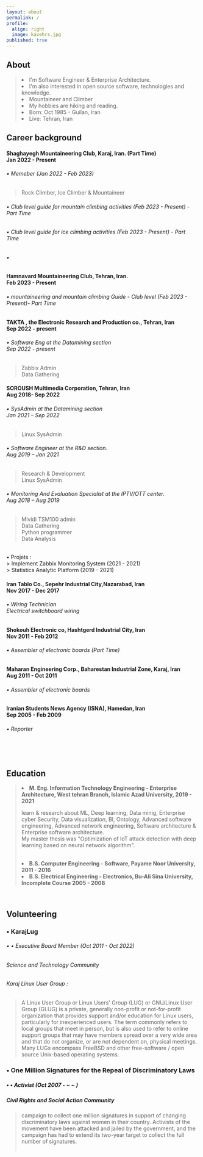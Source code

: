 ```yaml
---
layout: about
permalink: /
profile:
  align: right
  image: kavehrs.jpg
published: true
---
```



## About
<blockquote>  
 <li> I'm Software Engineer & Enterprise Architecture.</li>
 <li> I'm also interested in open source software, technologies and knowledge. </li>
 <li> Mountaineer and Climber </li>
 <li> My hobbies are hiking and reading.</li>
 <li> Born: Oct 1985 - Guilan, Iran </li>
 <li> Live: Tehran, Iran </li>
</blockquote>

## Career background
>
>
#### Shaghayegh Mountaineering Club, Karaj, Iran. (Part Time) <br> Jan 2022 - Present<br> 
###### •  Memeber (Jan 2022 - Feb 2023)   <br>  
> Rock Climber, Ice Climber &   Mountaineer <br>  
###### •  Club level guide for mountain climbing activities  (Feb 2023 - Present) - Part Time   <br> 
###### •  Club level guide for ice climbing activities  (Feb 2023 - Present) - Part Time  <br> 
###### •

#### Hamnavard Mountaineering Club, Tehran, Iran. <br> Feb 2023 - Present<br> 
###### •  mountaineering and mountain climbing Guide - Club level (Feb 2023 - Present)- Part Time  <br> 

#### TAKTA , the Electronic Research and Production co., Tehran, Iran<br> Sep 2022 - present<br>
###### •	Software Eng at the Datamining section<br>  Sep 2022 - present<br>
> Zabbix Admin<br>
> Data Gathering <br>
#### SOROUSH Multimedia Corporation, Tehran, Iran<br> Aug 2018- Sep 2022 <br>
###### •	SysAdmin at the Datamining section<br> Jan 2021 – Sep 2022<br>
> Linux SysAdmin<br>
###### • Software Engineer at the R&D section.<br> Aug 2019 – Jan 2021<br>
> Research & Development<br>
> Linux SysAdmin<br>
###### •	Monitoring And Evaluation Specialist at the IPTV/OTT center.<br> Aug 2018 – Aug 2019<br>
> Mividi TSM100 admin<br>
> Data Gathering<br>
> Python programmer<br>
> Data Analysis<br>
<br>
  •	Projets :<br>
> Implement Zabbix Monitoring System (2021 - 2021)<br>
> Statistics Analytic Platform (2019 - 2021)<br>

#### Iran Tablo Co., Sepehr Industrial City,Nazarabad, Iran<br> Nov 2017 - Dec 2017<br>
###### •	Wiring Technician<br> Electrical switchboard wiring<br>

#### Shokouh Electronic co, Hashtgerd Industrial City, Iran<br> Nov 2011 - Feb 2012<br>
###### •	Assembler of electronic boards (Part Time)<br>

#### Maharan Engineering Corp., Baharestan Industrial Zone, Karaj, Iran<br> Aug 2011 - Oct 2011<br>
###### •	Assembler of electronic boards<br>

#### Iranian Students News Agency (ISNA), Hamedan, Iran<br> Sep 2005 - Feb 2009<br>
###### •	Reporter<br>


<br><br>

## Education
<blockquote>
<li> <strong> M. Eng. Information Technology Engineering - Enterprise Architecture, West tehran Branch, Islamic Azad University, 2019 - 2021 </strong>
    <p>learn & research about ML, Deep learning, Data minig, Enterprise cyber Security, Data visualization, BI, Ontology, Advanced software engineering, Advanced     network engineering, Software architecture & Enterprise software architecture.<br>My  master thesis was "Optimization of IoT attack detection with deep learning based on neural network algorithm". </p> </li> <br>
    
<li><strong> B.S. Computer Engineering - Software, Payame Noor University, 2011 - 2016 </strong> </li> 
<li><strong> B.S. Electrical Engineering - Electronics, Bu-Ali Sina University, Incomplete Course 2005 - 2008 </strong></li>  </blockquote>  
  <br>
  




## Volunteering   

###  • KarajLug<br>
###### • •	 Executive Board Member (Oct 2011 - Oct 2022) <br> 
###### Science and Technology Community<br>
###### Karaj Linux User Group :<br>
> A Linux User Group or Linux Users' Group (LUG) or GNU/Linux User Group (GLUG) is a private, generally non-profit or not-for-profit organization that provides support and/or education for Linux users, particularly for inexperienced users. The term commonly refers to local groups that meet in person, but is also used to refer to online support groups that may have members spread over a very wide area and that do not organize, or are not dependent on, physical meetings. Many LUGs encompass FreeBSD and other free-software / open source Unix-based operating systems.<br>

###  • One Million Signatures for the Repeal of Discriminatory Laws <br>
##### • •	 Activist (Oct 2007 - ~ ~ ) <br> 
##### Civil Rights and Social Action Community <br>
> campaign to collect one million signatures in support of changing discriminatory laws against women in their country. Activists of the movement have been attacked and jailed by the government, and the campaign has had to extend its two-year target to collect the full number of signatures. 
<br><br>
  
  


<!-- Google tag (gtag.js) -->
<script async src="https://www.googletagmanager.com/gtag/js?id=G-X4V1FLGZMH"></script>
<script>
  window.dataLayer = window.dataLayer || [];
  function gtag(){dataLayer.push(arguments);}
  gtag('js', new Date());

  gtag('config', 'G-X4V1FLGZMH');
</script>

